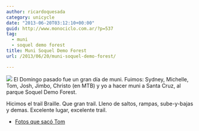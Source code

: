 ```yaml
---
author: ricardoquesada
category: unicycle
date: "2013-06-20T03:12:10+00:00"
guid: http://www.monociclo.com.ar/?p=537
tag:
  - muni
  - soquel demo forest
title: Muni Soquel Demo Forest
url: /2013/06/20/muni-soquel-demo-forest/

---
```

![](/images/muni-soquel-demo-forest.jpg)
El Domingo pasado fue un gran día de muni.
Fuimos: Sydney, Michelle, Tom, Josh, Jimbo, Christo (en MTB) y yo a hacer muni
a Santa Cruz, al parque Soquel Demo Forest.

Hicimos el trail Braille.
Que gran trail.
Lleno de saltos, rampas, sube-y-bajas y demas.
Excelente lugar, excelente trail.

- [Fotos que sacó Tom](http://www.flickr.com/photos/tholub/sets/72157634194901755/)
